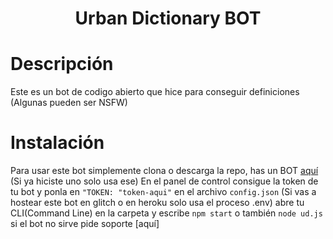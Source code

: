 <h1 align="center"> Urban Dictionary BOT </h1>

# Descripción
Este es un bot de codigo abierto que hice para conseguir definiciones (Algunas pueden ser NSFW)

# Instalación
Para usar este bot simplemente clona o descarga la repo, has un BOT [aquí](https://discordapp.com/developers) (Si ya hiciste uno solo usa ese) En el panel de control consigue la token de tu bot y ponla en `"TOKEN: "token-aqui"` en el archivo `config.json` (Si vas a hostear este bot en glitch o en heroku solo usa el proceso .env) abre tu CLI(Command Line) en la carpeta y escribe `npm start` o también `node ud.js` si el bot no sirve pide soporte [aquí]
